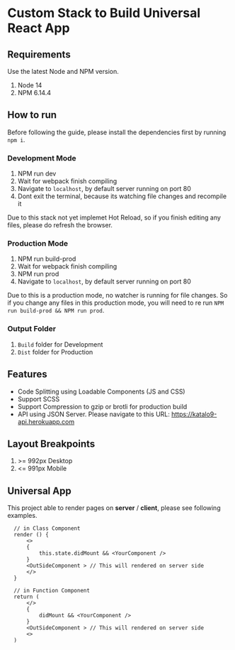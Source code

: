 # Custom Stack to Build Universal React App

## Requirements
Use the latest Node and NPM version.

1. Node 14
2. NPM 6.14.4

## How to run
Before following the guide, please install the dependencies first by running `npm i`.

### Development Mode
1. NPM run dev
2. Wait for webpack finish compiling
3. Navigate to `localhost`, by default server running on port 80
4. Dont exit the terminal, because its watching file changes and recompile it

Due to this stack not yet implemet Hot Reload, so if you finish editing any files, please do refresh the browser.

### Production Mode
1. NPM run build-prod
2. Wait for webpack finish compiling
3. NPM run prod
4. Navigate to `localhost`, by default server running on port 80

Due to this is a production mode, no watcher is running for file changes. So if you change any files in this production mode, you will need to re run `NPM run build-prod && NPM run prod`.

### Output Folder
1. `Build` folder for Development 
2. `Dist` folder for Production

## Features
- Code Splitting using Loadable Components (JS and CSS)
- Support SCSS 
- Support Compression to gzip or brotli for production build
- API using JSON Server. Please navigate to this URL: https://katalo9-api.herokuapp.com

## Layout Breakpoints
1. \>= 992px Desktop
2. <= 991px Mobile

## Universal App
This project able to render pages on **server** / **client**, please see following examples.

  ``` 
    // in Class Component
    render () {
        <>
        {
            this.state.didMount && <YourComponent />
        }
        <OutSideComponent > // This will rendered on server side
        </>
    }

    // in Function Component
    return (
        </>
        {
            didMount && <YourComponent />
        }
        <OutSideComponent > // This will rendered on server side
        <>
    )
  ```
